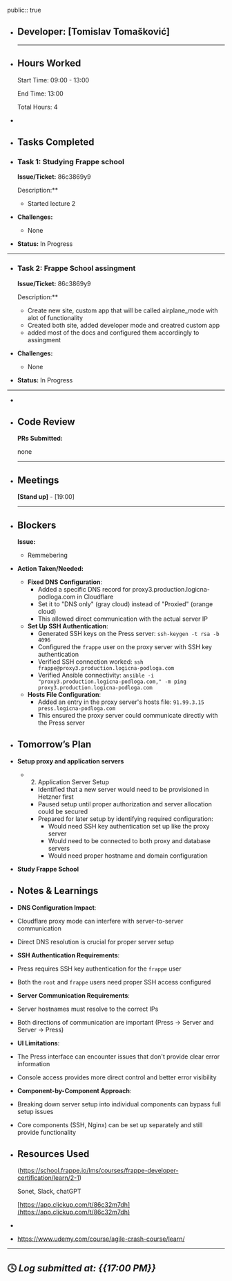 public:: true

- ## Developer: [Tomislav Tomašković]
  
  ---
- ## Hours Worked
  
  Start Time: 09:00 - 13:00 
  
  End Time: 13:00
  
  Total Hours: 4
-
- ## Tasks Completed
- ### Task 1:  Studying Frappe school
  
  **Issue/Ticket:** 86c3869y9
  
  Description:**
	- Started lecture 2
- **Challenges:**
	- None
- **Status:**  In Progress
- ---
- ### Task 2:  Frappe School assingment
  
  **Issue/Ticket:** 86c3869y9
  
  Description:**
	- Create new site, custom app that will be called airplane_mode with alot of functionality
	- Created both site, added developer mode and creatred custom app
	- added most of the docs and configured them accordingly to assingment
- **Challenges:**
	- None
- **Status:**  In Progress
- ---
-
- ## Code Review
  
  **PRs Submitted:**
  
  none
  
  ---
- ## Meetings
  
  **[Stand up]** - [19:00]
  
  ---
- ## Blockers
  
  **Issue:**
	- Remmebering
- **Action Taken/Needed:**
	- **Fixed DNS Configuration**:
		- Added a specific DNS record for proxy3.production.logicna-podloga.com in Cloudflare
		- Set it to "DNS only" (gray cloud) instead of "Proxied" (orange cloud)
		- This allowed direct communication with the actual server IP
	- **Set Up SSH Authentication**:
		- Generated SSH keys on the Press server: `ssh-keygen -t rsa -b 4096`
		- Configured the `frappe` user on the proxy server with SSH key authentication
		- Verified SSH connection worked: `ssh frappe@proxy3.production.logicna-podloga.com`
		- Verified Ansible connectivity: `ansible -i "proxy3.production.logicna-podloga.com," -m ping proxy3.production.logicna-podloga.com`
	- **Hosts File Configuration**:
		- Added an entry in the proxy server's hosts file: `91.99.3.15 press.logicna-podloga.com`
		- This ensured the proxy server could communicate directly with the Press server
- ## Tomorrow’s Plan
- **Setup proxy and application servers**
	- 2. Application Server Setup
		- Identified that a new server would need to be provisioned in Hetzner first
		- Paused setup until proper authorization and server allocation could be secured
		- Prepared for later setup by identifying required configuration:
			- Would need SSH key authentication set up like the proxy server
			- Would need to be connected to both proxy and database servers
			- Would need proper hostname and domain configuration
- **Study Frappe School**
- ## Notes & Learnings
- **DNS Configuration Impact**:
- Cloudflare proxy mode can interfere with server-to-server communication
- Direct DNS resolution is crucial for proper server setup
- **SSH Authentication Requirements**:
- Press requires SSH key authentication for the `frappe` user
- Both the `root` and `frappe` users need proper SSH access configured
- **Server Communication Requirements**:
- Server hostnames must resolve to the correct IPs
- Both directions of communication are important (Press -> Server and Server -> Press)
- **UI Limitations**:
- The Press interface can encounter issues that don't provide clear error information
- Console access provides more direct control and better error visibility
- **Component-by-Component Approach**:
- Breaking down server setup into individual components can bypass full setup issues
- Core components (SSH, Nginx) can be set up separately and still provide functionality
- ## Resources Used
  
  (https://school.frappe.io/lms/courses/frappe-developer-certification/learn/2-1)
  
  Sonet, Slack, chatGPT
  
  [https://app.clickup.com/t/86c32m7dh](https://app.clickup.com/t/86c32m7dh)
-
- https://www.udemy.com/course/agile-crash-course/learn/
- ---
  
  🕓 *Log submitted at: {{17:00 PM}}*
-